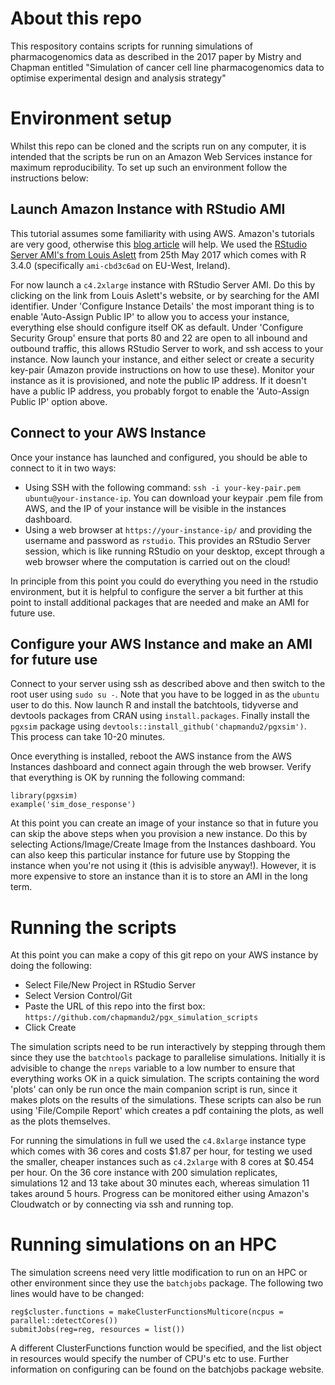 # About this repo

This respository contains scripts for running simulations of pharmacogenomics data as described in the 2017 paper by Mistry and Chapman entitled "Simulation of cancer cell line pharmacogenomics data to optimise experimental design and analysis strategy" 

# Environment setup

Whilst this repo can be cloned and the scripts run on any computer, it is intended that the scripts be run on an Amazon Web Services instance for maximum reproducibility.  To set up such an environment follow the instructions below:

## Launch Amazon Instance with RStudio AMI

This tutorial assumes some familiarity with using AWS. Amazon's tutorials are very good, otherwise 
this [blog article](http://strimas.com/r/rstudio-cloud-1/) will help.  We used the [RStudio Server AMI's from Louis Aslett](http://www.louisaslett.com/RStudio_AMI/) from 25th May 2017 which comes with R 3.4.0 (specifically `ami-cbd3c6ad` on EU-West, Ireland).  

For now launch a `c4.2xlarge` instance with RStudio Server AMI.  Do this by clicking on the link from Louis Aslett's website, or by searching for the AMI identifier.  Under 'Configure Instance Details' the most imporant thing is to enable 'Auto-Assign Public IP' to allow you to access your instance, everything else should configure itself OK as default. Under 'Configure Security Group' ensure that ports 80 and 22 are open to all inbound and outbound traffic, this allows RStudio Server to work, and ssh access to your instance.  Now launch your instance, and either select or create a security key-pair (Amazon provide instructions on how to use these).  Monitor your instance as it is provisioned, and note the public IP address.  If it doesn't have a public IP address, you probably forgot to enable the 'Auto-Assign Public IP' option above.

## Connect to your AWS Instance

Once your instance has launched and configured, you should be able to connect to it in two ways:

- Using SSH with the following command: `ssh -i your-key-pair.pem ubuntu@your-instance-ip`.  You can download your keypair .pem file from AWS, and the IP of your instance will be visible in the instances dashboard.
- Using a web browser at `https://your-instance-ip/` and providing the username and password as `rstudio`.  This provides an RStudio Server session, which is like running RStudio on your desktop, except through a web browser where the computation is carried out on the cloud!

In principle from this point you could do everything you need in the rstudio environment, but it is helpful to configure the server a bit further at this point to install additional packages that are needed and make an AMI for future use.

## Configure your AWS Instance and make an AMI for future use

Connect to your server using ssh as described above and then switch to the root user using `sudo su -`.  Note that you have to be logged in as the `ubuntu` user to do this.  Now launch R and install the batchtools, tidyverse and devtools packages from CRAN using `install.packages`.  Finally install the `pgxsim` package using `devtools::install_github('chapmandu2/pgxsim')`.  This process can take 10-20 minutes.

Once everything is installed, reboot the AWS instance from the AWS Instances dashboard and connect again through the web browser.  Verify that everything is OK by running the following command:

```{r}
library(pgxsim)
example('sim_dose_response')
```

At this point you can create an image of your instance so that in future you can skip the above steps when you provision a new instance.  Do this by selecting Actions/Image/Create Image from the Instances dashboard.  You can also keep this particular instance for future use by Stopping the instance when you're not using it (this is advisible anyway!).  However, it is more expensive to store an instance than it is to store an AMI in the long term.

# Running the scripts

At this point you can make a copy of this git repo on your AWS instance by doing the following:

- Select File/New Project in RStudio Server
- Select Version Control/Git
- Paste the URL of this repo into the first box: `https://github.com/chapmandu2/pgx_simulation_scripts`
- Click Create

The simulation scripts need to be run interactively by stepping through them since they use the `batchtools` package to parallelise simulations. Initially it is advisible to change the `nreps` variable to a low number to ensure that everything works OK in a quick simulation. The scripts containing the word 'plots' can only be run once the main companion script is run, since it makes plots on the results of the simulations.  These scripts can also be run using  'File/Compile Report' which creates a pdf containing the plots, as well as the plots themselves.

For running the simulations in full we used the `c4.8xlarge` instance type which comes with 36 cores and costs \$1.87 per hour, for testing we used the smaller, cheaper instances such as `c4.2xlarge` with 8 cores at \$0.454 per hour.  On the 36 core instance with 200 simulation replicates, simulations 12 and 13 take about 30 minutes each, whereas simulation 11 takes around 5 hours.  Progress can be monitored either using Amazon's Cloudwatch or by connecting via ssh and running top.

# Running simulations on an HPC

The simulation screens need very little modification to run on an HPC or other environment since they use the `batchjobs` package.  The following two lines would have to be changed:

```
reg$cluster.functions = makeClusterFunctionsMulticore(ncpus = parallel::detectCores())
submitJobs(reg=reg, resources = list())
```

A different ClusterFunctions function would be specified, and the list object in resources would specify the number of CPU's etc to use.  Further information on configuring can be found on the batchjobs package website.


